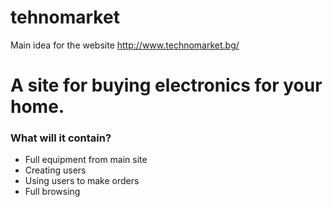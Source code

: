 # tehnomarket
Main idea for the website http://www.technomarket.bg/

<h1>A site for buying electronics for your home.</h1>
<h3>What will it contain?</h3>
<ul>
  <li>Full equipment from main site</li>
  <li>Creating users</li>
  <li>Using users to make orders</li>
  <li>Full browsing</li>
</ul>
